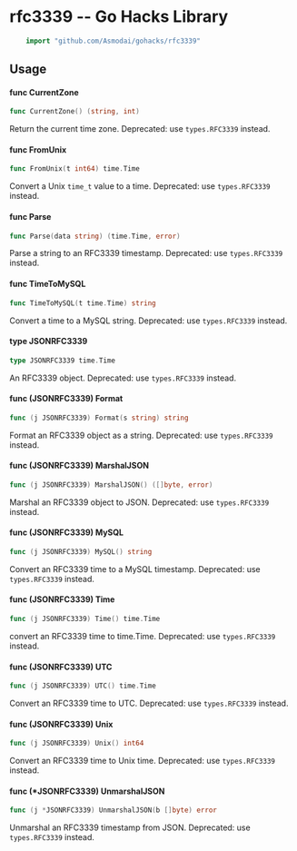 <!-- -*- Mode: gfm; auto-fill: t; fill-column: 78; -*- -->

# rfc3339 -- Go Hacks Library

```go
    import "github.com/Asmodai/gohacks/rfc3339"
```

## Usage

#### func  CurrentZone

```go
func CurrentZone() (string, int)
```
Return the current time zone. Deprecated: use `types.RFC3339` instead.

#### func  FromUnix

```go
func FromUnix(t int64) time.Time
```
Convert a Unix `time_t` value to a time. Deprecated: use `types.RFC3339`
instead.

#### func  Parse

```go
func Parse(data string) (time.Time, error)
```
Parse a string to an RFC3339 timestamp. Deprecated: use `types.RFC3339` instead.

#### func  TimeToMySQL

```go
func TimeToMySQL(t time.Time) string
```
Convert a time to a MySQL string. Deprecated: use `types.RFC3339` instead.

#### type JSONRFC3339

```go
type JSONRFC3339 time.Time
```

An RFC3339 object. Deprecated: use `types.RFC3339` instead.

#### func (JSONRFC3339) Format

```go
func (j JSONRFC3339) Format(s string) string
```
Format an RFC3339 object as a string. Deprecated: use `types.RFC3339` instead.

#### func (JSONRFC3339) MarshalJSON

```go
func (j JSONRFC3339) MarshalJSON() ([]byte, error)
```
Marshal an RFC3339 object to JSON. Deprecated: use `types.RFC3339` instead.

#### func (JSONRFC3339) MySQL

```go
func (j JSONRFC3339) MySQL() string
```
Convert an RFC3339 time to a MySQL timestamp. Deprecated: use `types.RFC3339`
instead.

#### func (JSONRFC3339) Time

```go
func (j JSONRFC3339) Time() time.Time
```
convert an RFC3339 time to time.Time. Deprecated: use `types.RFC3339` instead.

#### func (JSONRFC3339) UTC

```go
func (j JSONRFC3339) UTC() time.Time
```
Convert an RFC3339 time to UTC. Deprecated: use `types.RFC3339` instead.

#### func (JSONRFC3339) Unix

```go
func (j JSONRFC3339) Unix() int64
```
Convert an RFC3339 time to Unix time. Deprecated: use `types.RFC3339` instead.

#### func (*JSONRFC3339) UnmarshalJSON

```go
func (j *JSONRFC3339) UnmarshalJSON(b []byte) error
```
Unmarshal an RFC3339 timestamp from JSON. Deprecated: use `types.RFC3339`
instead.
